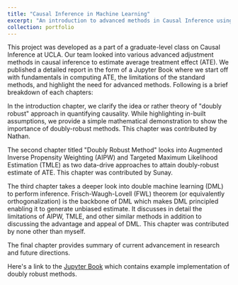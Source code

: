 ```yaml
---
title: "Causal Inference in Machine Learning"
excerpt: "An introduction to advanced methods in Causal Inference using Machine Learning"
collection: portfolio
---
```


This project was developed as a part of a graduate-level class on Causal Inference at UCLA. Our team looked into various advanced adjustment methods in causal inference to estimate average treatment effect (ATE). We published a detailed report in the form of a Jupyter Book where we start off with fundamentals in computing ATE, the limitations of the standard methods, and highlight the need for advanced methods. Following is a brief breakdown of each chapters:

In the introduction chapter, we clarify the idea or rather theory of "doubly robust" approach in quantifying causality. While highlighting in-built assumptions, we provide a simple mathematical demonstration to show the importance of doubly-robust methods. This chapter was contributed by Nathan.

The second chapter titled "Doubly Robust Method" looks into Augmented Inverse Propensity Weighting (AIPW) and Targeted Maximum Likelihood Estimation (TMLE) as two data-drive approaches to attain doubly-robust estimate of ATE. This chapter was contributed by Sunay. 

The third chapter takes a deeper look into double machine learning (DML) to perform inference. Frisch-Waugh-Lovell (FWL) theorem (or equivalently orthogonalization) is the backbone of DML which makes DML principled enabling it to generate unbiased estimate. It discusses in detail the limitations of AIPW, TMLE, and other similar methods in addition to discussing the advantage and appeal of DML. This chapter was contributed by none other than myself.

The final chapter provides summary of current advancement in research and future directions. 

Here's a link to the [Jupyter Book](https://laxmandahal.github.io/double_machine_learning/intro.html) which contains example implementation of doubly robust methods. 
